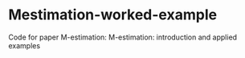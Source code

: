 # Mestimation-worked-example
Code for paper M-estimation: M-estimation: introduction and applied examples
